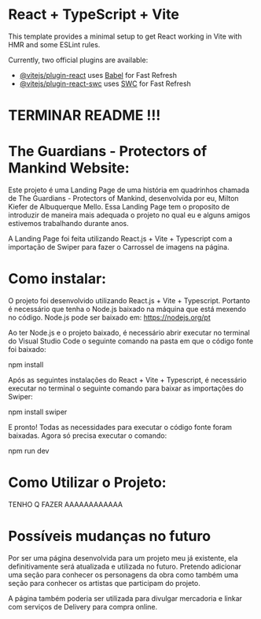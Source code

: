 # React + TypeScript + Vite

This template provides a minimal setup to get React working in Vite with HMR and some ESLint rules.

Currently, two official plugins are available:

- [@vitejs/plugin-react](https://github.com/vitejs/vite-plugin-react/blob/main/packages/plugin-react/README.md) uses [Babel](https://babeljs.io/) for Fast Refresh
- [@vitejs/plugin-react-swc](https://github.com/vitejs/vite-plugin-react-swc) uses [SWC](https://swc.rs/) for Fast Refresh


# TERMINAR README !!!


# The Guardians - Protectors of Mankind Website:

Este projeto é uma Landing Page de uma história em quadrinhos chamada de The Guardians - Protectors of Mankind, desenvolvida por eu, Milton Kiefer de Albuquerque Mello. Essa Landing Page tem o proposito de introduzir de maneira mais adequada o projeto no qual eu e alguns amigos estivemos trabalhando durante anos.

A Landing Page foi feita utilizando React.js + Vite + Typescript com a importação de Swiper para fazer o Carrossel de imagens na página.


# Como instalar:

O projeto foi desenvolvido utilizando React.js + Vite + Typescript. Portanto é necessário que tenha o Node.js baixado na máquina que está mexendo no código. Node.js pode ser baixado em:
https://nodejs.org/pt

Ao ter Node.js e o projeto baixado, é necessário abrir executar no terminal do Visual Studio Code o seguinte comando na pasta em que o código fonte foi baixado:

npm install

Após as seguintes instalações do React + Vite + Typescript, é necessário executar no terminal o seguinte comando para baixar as importações do Swiper:

npm install swiper

E pronto! Todas as necessidades para executar o código fonte foram baixadas. Agora só precisa executar o comando:

npm run dev


# Como Utilizar o Projeto:

TENHO Q FAZER AAAAAAAAAAAA


# Possíveis mudanças no futuro

Por ser uma página desenvolvida para um projeto meu já existente, ela definitivamente será atualizada e utilizada no futuro. Pretendo adicionar uma seção para conhecer os personagens da obra como também uma seção para conhecer os artistas que participam do projeto.

A página também poderia ser utilizada para divulgar mercadoria e linkar com serviços de Delivery para compra online.